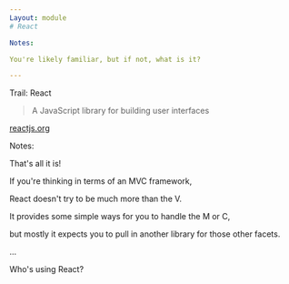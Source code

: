 ```yaml
---
Layout: module
# React

Notes:

You're likely familiar, but if not, what is it?

---
```


Trail: React

> A JavaScript library for building user interfaces

[reactjs.org](reactjs.org)

Notes:

That's all it is!

If you're thinking in terms of an MVC framework,

React doesn't try to be much more than the V.

It provides some simple ways for you to handle the M or C,

but mostly it expects you to pull in another library for those other facets.

...

Who's using React?
